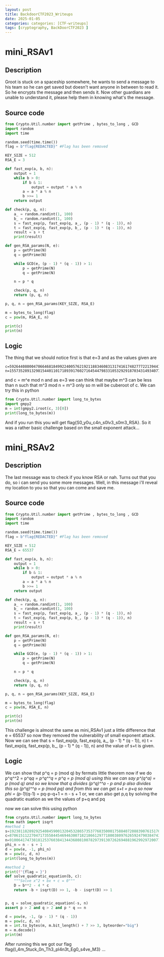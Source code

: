```yaml
---
layout: post
title: BackdoorCTF2023_Writeups
date: 2025-01-05
categories: categories: [CTF-writeups] 
tags: [cryptography, BackDoorCTF2023 ]
---
```

# mini_RSAv1

## Description

Groot is stuck on a spaceship somewhere, he wants to send a message to his team so he can get saved but doesn't want anyone in between to read it. So he encrypts the message and then sends it. Now other guardians are unable to understand it, please help them in knowing what's the message.

## Source code

```python
from Crypto.Util.number import getPrime , bytes_to_long , GCD
import random
import time

random.seed(time.time())
flag = b"flag{REDACTED}" #Flag has been removed

KEY_SIZE = 512
RSA_E = 3

def fast_exp(a, b, n):
    output = 1
    while b > 0:
        if b & 1:
            output = output * a % n
        a = a * a % n
        b >>= 1 
    return output    

def check(p, q, n):
    a_ = random.randint(1, 100)
    b_ = random.randint(1, 100)
    s = fast_exp(p, fast_exp(q, a_, (p - 1) * (q - 1)), n)
    t = fast_exp(q, fast_exp(p, b_, (p - 1) * (q - 1)), n)
    result = s + t
    print(result)

def gen_RSA_params(N, e):
    p = getPrime(N)
    q = getPrime(N)

    while GCD(e, (p - 1) * (q - 1)) > 1:
        p = getPrime(N)
        q = getPrime(N)

    n = p * q

    check(p, q, n) 
    return (p, q, n)

p, q, n = gen_RSA_params(KEY_SIZE, RSA_E) 

m = bytes_to_long(flag)
c = pow(m, RSA_E, n)

print(c)
print(n)
```

## Logic

The thing that we should notice first is that e=3 and as the values given are 
```
c=5926440800047066468184992240057621921188346083131741617482777221394411358243130401052973132050605103035491365016082149869814064434831123043357292949645845605278066636109516907741970960547141266810284132826982396956610111589
n=155735289132981544011017189391760271645447983310532929187034314934077442930131653227631280820261488048477635481834924391697025189196282777696908403230429985112108890167443195955327245288626689006734302524489187183667470192109923398146045404320502820234742450852031718895027266342435688387321102862096023537079
```
and c = m^e mod n and as e=3 we can think that maybe m^3 can be less than n such that m^3 mod n = m^3 only so m will be cuberoot of c. We can try this in python

```python
from Crypto.Util.number import long_to_bytes
import gmpy2
m = int(gmpy2.iroot(c, 3)[0])
print(long_to_bytes(m))
```

And if you run this you will get flag{S0_y0u_c4n_s0lv3_s0m3_RSA}.
So it was a rather basic challenge based on the small exponent attack...




# mini_RSAv2

## Description

The last message was to check if you know RSA or nah. Turns out that you do, so i can send you some more messages. Well, in this message i'll reveal my location to you so that you can come and save me.

## Source code

```python
from Crypto.Util.number import getPrime , bytes_to_long , GCD
import random
import time

random.seed(time.time())
flag = b"flag{REDACTED}" #Flag has been removed

KEY_SIZE = 512
RSA_E = 65537

def fast_exp(a, b, n):
    output = 1
    while b > 0:
        if b & 1:
            output = output * a % n
        a = a * a % n
        b >>= 1 
    return output    

def check(p, q, n):
    a_ = random.randint(1, 100)
    b_ = random.randint(1, 100)
    s = fast_exp(p, fast_exp(q, a_, (p - 1) * (q - 1)), n)
    t = fast_exp(q, fast_exp(p, b_, (p - 1) * (q - 1)), n)
    result = s + t
    print(result)

def gen_RSA_params(N, e):
    p = getPrime(N)
    q = getPrime(N)

    while GCD(e, (p - 1) * (q - 1)) > 1:
        p = getPrime(N)
        q = getPrime(N)

    n = p * q

    check(p, q, n) 
    return (p, q, n)

p, q, n = gen_RSA_params(KEY_SIZE, RSA_E) 

m = bytes_to_long(flag)
c = pow(m, RSA_E, n)

print(c)
print(n)
```

This challenge is almost the same as mini_RSAv1 just a little difference that e = 65537 so now they removed the vulnerability of small exponent attack.
Now we can see that
s = fast_exp(p, fast_exp(q, a_, (p - 1) * (q - 1)), n)
t = fast_exp(q, fast_exp(p, b_, (p - 1) * (q - 1)), n)
and the value of s+t is given.

## Logic 
 We can show that p^q = p (mod q) by fermats little theorem now if we do 
 p^q^^2 = p^q*q = p^q^^q = p^q = p (mod q)
 using this we can say 
p^(q^a) = p (mod q)
and so we know that q divides  (p^q)^^a - p and p also divides this so 
(p^q)^^a = p (mod pq)
and from this we can get s+t = p+q
so now phi = (p-1)*(q-1) = pq-p-q+1 = n - s + 1
or, we can also get p,q by solving the quadratic euation as we the values of p+q and pq

now we can solve this using python

```python
from crypto.Util.number import long_to_bytes
from math import isqrt
#method 1
s=19238118289292540845900132045328657353776835000175884072088390761517035980189490490459144989703825736320337279576084998885094661611740596902279433080118842
c=8706151122704717355844546946300718218661297718003809762659247903847434328687915436733170976217817899448539289359073472514594584336897461146424215943312922513357040989774130659844482065845748436287563176648482538678604968897565248411495214863860346421741054695295323750935794123435244378357713784569300292101
n=91006417473818125376038413443680810078297391307262694881962992972007772034646331080442026536488576075677538183326514650683359389396367200966050480101000687177953951819685597201494449347363819516742644021041231090322946128861477233797216337306770224218011823327837033401012386386102401543925525885359433574841
phi_n = n - s + 1
d = pow(e, -1, phi_n)
m = pow(c, d, n)
print(long_to_bytes(m))

#method 2
print(f"{flag = }")
def solve_quadratic_equation(b, c):
    """Solve x^2 + bx + c = 0"""
    D = b**2 - 4 * c
    return -b + isqrt(D) >> 1, -b - isqrt(D) >> 1


p, q = solve_quadratic_equation(-s, n)
assert p > 2 and q > 2 and p * q == n

d = pow(e, -1, (p - 1) * (q - 1))
m = pow(c, d, n)
m = int.to_bytes(m, m.bit_length() + 7 >> 3, byteorder="big")
m = m.decode()
print(m)
```

After running this we got our flag
flag{I_4m_5tuck_0n_Th3_pl4n3t_Eg0_s4ve_M3}
...